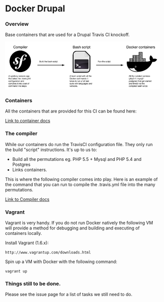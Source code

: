 Docker Drupal
=============

### Overview

Base containers that are used for a Drupal Travis CI knockoff.

![Diagram](./docs/diagram.png "docs/diagram.png")

### Containers

All the containers that are provided for this CI can be found here:

[Link to container docs](containers/README.md)

### The compiler

While our containers do run the TravisCI configuration file. They only run the
build "script" instructions. It's up to us to:

* Build all the permutations eg. PHP 5.5 + Mysql and PHP 5.4 and Postgres
* Links containers.

This is where the following compiler comes into play. Here is an example of the
command that you can run to compile the .travis.yml file into the many
permutations.

[Link to Compiler docs](compiler/README.md)

### Vagrant

Vagrant is very handy. If you do not run Docker natively the following VM will
provide a method for debugging and building and executing of containers locally.

Install Vagrant (1.6.x):

```
http://www.vagrantup.com/downloads.html
```

Spin up a VM with Docker with the following command:

```
vagrant up
```

### Things still to be done.

Please see the issue page for a list of tasks we still need to do.
